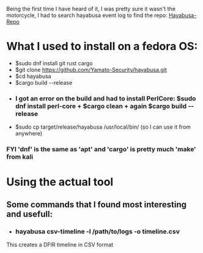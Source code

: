 Being the first time I have heard of it, I was pretty sure it wasn't the motorcycle, I had to search hayabusa event log to find the repo:
[Hayabusa-Repo](https://github.com/Yamato-Security/hayabusa)
# What I used to install on a fedora OS:
- $sudo dnf install git rust cargo
- $git clone https://github.com/Yamato-Security/hayabusa.git
- $cd hayabusa
- $cargo build --release
- ### I got an error on the build and had to install PerlCore: $sudo dnf install perl-core + $cargo clean + again $cargo build --release
- $sudo cp target/release/hayabusa /usr/local/bin/  (so I can use it from anywhere)

### FYI 'dnf' is the same as 'apt' and 'cargo' is pretty much 'make' from kali

# Using the actual tool
## Some commands that I found most interesting and usefull:
- ### hayabusa csv-timeline -l /path/to/logs -o timeline.csv
This creates a DFIR timeline in CSV format 
